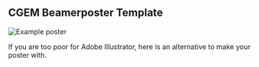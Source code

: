 ## CGEM Beamerposter Template

![Example poster](example.png)

If you are too poor for Adobe Illustrator, here is an alternative to make your poster with.

